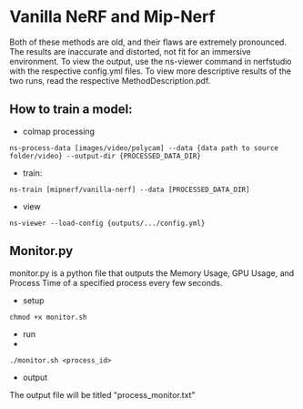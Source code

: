 # Vanilla NeRF and Mip-Nerf

Both of these methods are old, and their flaws are extremely pronounced. The results are inaccurate and distorted, not fit for an immersive environment. To view the output, use the ns-viewer command in nerfstudio with the respective config.yml files. To view more descriptive results of the two runs, read the respective MethodDescription.pdf.

## How to train a model:

- colmap processing 

``ns-process-data [images/video/polycam] --data {data path to source folder/video} --output-dir {PROCESSED_DATA_DIR}``


- train:

``ns-train [mipnerf/vanilla-nerf] --data [PROCESSED_DATA_DIR]``

- view 

``ns-viewer --load-config {outputs/.../config.yml}``

## Monitor.py

monitor.py is a python file that outputs the Memory Usage, GPU Usage, and Process Time of a specified process every few seconds.

- setup

``chmod +x monitor.sh``

- run
- 
``./monitor.sh <process_id>``

- output

The output file will be titled "process_monitor.txt"
